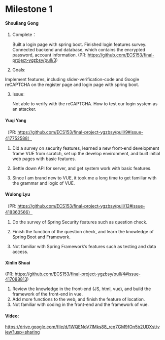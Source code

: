 # Milestone 1

#### Shouliang Gong

1. Complete：

   Built a login page with spring boot. Finished login features survey. Connected backend and database, which contains the encrypted password, account information. (PR: https://github.com/ECS153/final-project-ygzbsy/pull/3)

2.  Goals: 

   Implement features, including slider-verification-code and Google reCAPTCHA on the register page and login page with spring boot.

3. Issue: 

   Not able to verify with the reCAPTCHA. How to test our login system as an attacker. 

   

#### Yuqi Yang

（PR: https://github.com/ECS153/final-project-ygzbsy/pull/9#issue-417752588）

1. Did a survey on security features, learned a new front-end development frame VUE from scratch, set up the develop environment, and built initial web pages with basic features.

2. Settle down API for server, and get system work with basic features.

3. Since I am brand new to VUE, it took me a long time to get familiar with the grammar and logic of VUE. 

   

#### Wulong Lyu

（PR: https://github.com/ECS153/final-project-ygzbsy/pull/12#issue-418363566）

1. Do the survey of Spring Security features such as question check.

2. Finish the function of the question check, and learn the knowledge of Spring Boot and Framework.

3. Not familiar with Spring Framework’s features such as testing and data access.

   

#### Xinlin Shuai

(PR: https://github.com/ECS153/final-project-ygzbsy/pull/4#issue-417088813)

1. Review the knowledge in the front-end (JS, html, vue), and build the framework of the front-end in vue.
2. Add more functions to the web, and finish the feature of location.
3. Not familiar with coding in the front-end and the framework of vue.



#### Video:

https://drive.google.com/file/d/1WQENoV7lMks88_rcq7GM9fOn5b2UDXst/view?usp=sharing